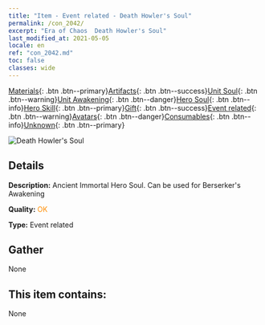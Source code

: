 ```yaml
---
title: "Item - Event related - Death Howler's Soul"
permalink: /con_2042/
excerpt: "Era of Chaos  Death Howler's Soul"
last_modified_at: 2021-05-05
locale: en
ref: "con_2042.md"
toc: false
classes: wide
---
```

 [Materials](/Items/){: .btn .btn--primary}[Artifacts](/Items/Artifacts/){: .btn .btn--success}[Unit Soul](/Items/UnitSoul/){: .btn .btn--warning}[Unit Awakening](/Items/UnitAwakening/){: .btn .btn--danger}[Hero Soul](/Items/HeroSoul/){: .btn .btn--info}[Hero Skill](/Items/HeroSkill/){: .btn .btn--primary}[Gift](/Items/Gift/){: .btn .btn--success}[Event related](/Items/Events/){: .btn .btn--warning}[Avatars](/Items/Avatars/){: .btn .btn--danger}[Consumables](/Items/Consumables/){: .btn .btn--info}[Unknown](/Items/Unknown/){: .btn .btn--primary}

 ![Death Howler's Soul](/images/t/juexing_408.jpg)

## Details
 **Description:** Ancient Immortal Hero Soul. Can be used for Berserker's Awakening

 **Quality:** <span style="color: #FF8C00">OK</span>

 **Type:** Event related

## Gather

  None

## This item contains:

  None

